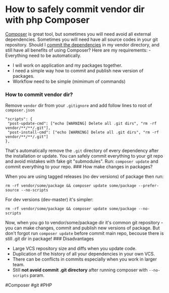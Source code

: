 # How to safely commit vendor dir with php Composer

[Composer](http://getcomposer.org/) is great tool, but sometimes you will need avoid all external dependencies. Sometimes you will need have all source codes in your git repository. Should I [ commit the dependencies](http://getcomposer.org/doc/faqs/should-i-commit-the-dependencies-in-my-vendor-directory.md) in my vendor directory, and still have all benefits of using Composer? Here are my requirements: - Everything need to be automatically.
- I will work on application and my packages together.
- I need a simple way how to commit and publish new version of packages.
- Workflow need to be simple (mimimum of commands)

### How to commit vendor dir?

Remove `vendor` dir from your `.gitignore` and add follow lines to root of `composer.json`

```shell
"scripts": {
 "post-update-cmd": ["echo [WARNING] Delete all .git dirs", "rm -rf vendor/**/**/.git"],
 "post-install-cmd": ["echo [WARNING] Delete all .git dirs", "rm -rf vendor/**/**/.git"]
},
```

That's automatically remove the `.git` directory of every dependency after the installation or update. You can safely commit everything to your git repo and avoid mistakes with fake git "submodules". Run: `composer update` and commit everything to your repo. ### How make changes in packages?

When you are using tagged releases (no dev versions) of package then run:     

```shell
rm -rf vendor/some/package && composer update some/package --prefer-source --no-scripts
```

For dev versions (dev-master) it's simpler:

```shell
rm -rf vendor/some/package && composer update some/package --no-scripts
```

Now, when you go to vendor/some/package dir it's common git repository - you can make changes, commit and publish new versions of package. But don't forgot run `composer update` before commit main repo, becouse there is still .git dir in package! ### Disadvantages

- Large VCS repository size and diffs when you update code.
- Duplication of the history of all your dependencies in your own VCS.
- There can be conflicts in commits especially when you work in larger team.
- Still **not avoid commit .git directory** after running composer with `--no-scripts` param.

#Composer #git #PHP